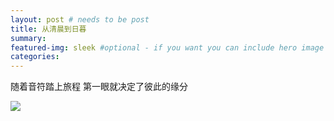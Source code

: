 ```yaml
---
layout: post # needs to be post
title: 从清晨到日暮
summary: 
featured-img: sleek #optional - if you want you can include hero image
categories: 
---
```



随着音符踏上旅程
第一眼就决定了彼此的缘分

![](http://opsprcvob.bkt.clouddn.com/timg.jpg)



